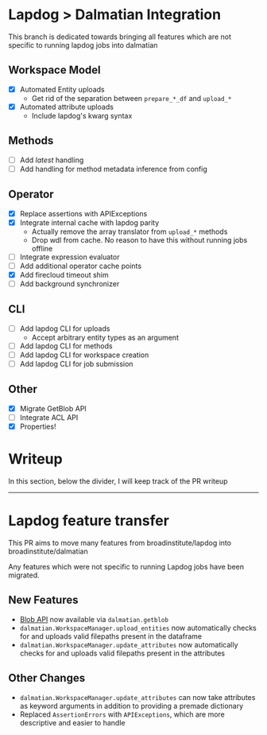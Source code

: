 # Lapdog > Dalmatian Integration

This branch is dedicated towards bringing all features which are not specific to
running lapdog jobs into dalmatian

## Workspace Model
- [x] Automated Entity uploads
  * Get rid of the separation between `prepare_*_df` and `upload_*`
- [x] Automated attribute uploads
  * Include lapdog's kwarg syntax

## Methods
- [ ] Add _latest_ handling
- [ ] Add handling for method metadata inference from config

## Operator
- [x] Replace assertions with APIExceptions
- [x] Integrate internal cache with lapdog parity
  * Actually remove the array translator from `upload_*` methods
  * Drop wdl from cache. No reason to have this without running jobs offline
- [ ] Integrate expression evaluator
- [ ] Add additional operator cache points
- [x] Add firecloud timeout shim
- [ ] Add background synchronizer

## CLI
- [ ] Add lapdog CLI for uploads
  * Accept arbitrary entity types as an argument
- [ ] Add lapdog CLI for methods
- [ ] Add lapdog CLI for workspace creation
- [ ] Add lapdog CLI for job submission

## Other
- [x] Migrate GetBlob API
- [ ] Integrate ACL API
- [x] Properties!

# Writeup

In this section, below the divider, I will keep track of the PR writeup

---

# Lapdog feature transfer

This PR aims to move many features from broadinstitute/lapdog into broadinstitute/dalmatian

Any features which were not specific to running Lapdog jobs have been migrated.

## New Features
* [Blob API](https://googleapis.github.io/google-cloud-python/latest/storage/index.html) now available via `dalmatian.getblob`
* `dalmatian.WorkspaceManager.upload_entities` now automatically checks for and uploads valid filepaths present in the dataframe
* `dalmatian.WorkspaceManager.update_attributes` now automatically checks for and uploads valid filepaths present in the attributes

## Other Changes
* `dalmatian.WorkspaceManager.update_attributes` can now take attributes as keyword arguments in addition to providing a premade dictionary
* Replaced `AssertionErrors` with `APIExceptions`, which are more descriptive and easier to handle
